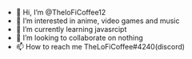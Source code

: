 - 👋 Hi, I’m @TheloFiCoffee12
- 👀 I’m interested in anime, video games and music
- 🌱 I’m currently learning javasrcipt
- 💞️ I’m looking to collaborate on nothing
- 📫 How to reach me TheLoFiCoffee#4240(discord)
